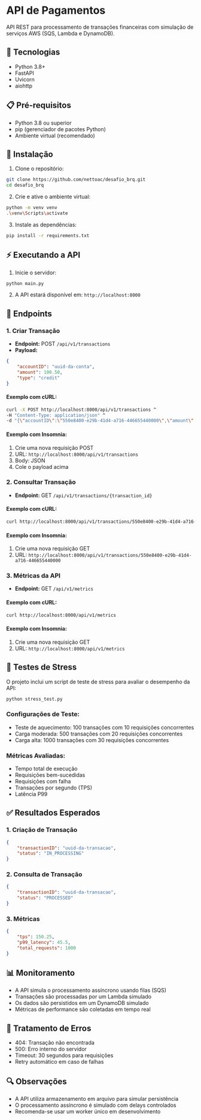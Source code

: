 # API de Pagamentos

API REST para processamento de transações financeiras com simulação de serviços AWS (SQS, Lambda e DynamoDB).

## 🚀 Tecnologias

- Python 3.8+
- FastAPI
- Uvicorn
- aiohttp

## 📋 Pré-requisitos

- Python 3.8 ou superior
- pip (gerenciador de pacotes Python)
- Ambiente virtual (recomendado)

## 🔧 Instalação

1. Clone o repositório:
```bash
git clone https://github.com/nettoac/desafio_brq.git
cd desafio_brq
```

2. Crie e ative o ambiente virtual:
```bash
python -m venv venv
.\venv\Scripts\activate
```

3. Instale as dependências:
```bash
pip install -r requirements.txt
```

## ⚡ Executando a API

1. Inicie o servidor:
```bash
python main.py
```

2. A API estará disponível em: `http://localhost:8000`

## 📌 Endpoints

### 1. Criar Transação
- **Endpoint:** POST `/api/v1/transactions`
- **Payload:**
```json
{
    "accountID": "uuid-da-conta",
    "amount": 100.50,
    "type": "credit"
}
```

#### Exemplo com cURL:
```bash
curl -X POST http://localhost:8000/api/v1/transactions ^
-H "Content-Type: application/json" ^
-d "{\"accountID\":\"550e8400-e29b-41d4-a716-446655440000\",\"amount\":100.50,\"type\":\"credit\"}"
```

#### Exemplo com Insomnia:
1. Crie uma nova requisição POST
2. URL: `http://localhost:8000/api/v1/transactions`
3. Body: JSON
4. Cole o payload acima

### 2. Consultar Transação
- **Endpoint:** GET `/api/v1/transactions/{transaction_id}`

#### Exemplo com cURL:
```bash
curl http://localhost:8000/api/v1/transactions/550e8400-e29b-41d4-a716-446655440000
```

#### Exemplo com Insomnia:
1. Crie uma nova requisição GET
2. URL: `http://localhost:8000/api/v1/transactions/550e8400-e29b-41d4-a716-446655440000`

### 3. Métricas da API
- **Endpoint:** GET `/api/v1/metrics`

#### Exemplo com cURL:
```bash
curl http://localhost:8000/api/v1/metrics
```

#### Exemplo com Insomnia:
1. Crie uma nova requisição GET
2. URL: `http://localhost:8000/api/v1/metrics`

## 🔬 Testes de Stress

O projeto inclui um script de teste de stress para avaliar o desempenho da API:

```bash
python stress_test.py
```

### Configurações de Teste:
- Teste de aquecimento: 100 transações com 10 requisições concorrentes
- Carga moderada: 500 transações com 20 requisições concorrentes
- Carga alta: 1000 transações com 30 requisições concorrentes

### Métricas Avaliadas:
- Tempo total de execução
- Requisições bem-sucedidas
- Requisições com falha
- Transações por segundo (TPS)
- Latência P99

## ✅ Resultados Esperados

### 1. Criação de Transação
```json
{
    "transactionID": "uuid-da-transacao",
    "status": "IN_PROCESSING"
}
```

### 2. Consulta de Transação
```json
{
    "transactionID": "uuid-da-transacao",
    "status": "PROCESSED"
}
```

### 3. Métricas
```json
{
    "tps": 150.25,
    "p99_latency": 45.5,
    "total_requests": 1000
}
```

## 📊 Monitoramento

- A API simula o processamento assíncrono usando filas (SQS)
- Transações são processadas por um Lambda simulado
- Os dados são persistidos em um DynamoDB simulado
- Métricas de performance são coletadas em tempo real

## 🚨 Tratamento de Erros

- 404: Transação não encontrada
- 500: Erro interno do servidor
- Timeout: 30 segundos para requisições
- Retry automático em caso de falhas

## 🔍 Observações

- A API utiliza armazenamento em arquivo para simular persistência
- O processamento assíncrono é simulado com delays controlados
- Recomenda-se usar um worker único em desenvolvimento
```